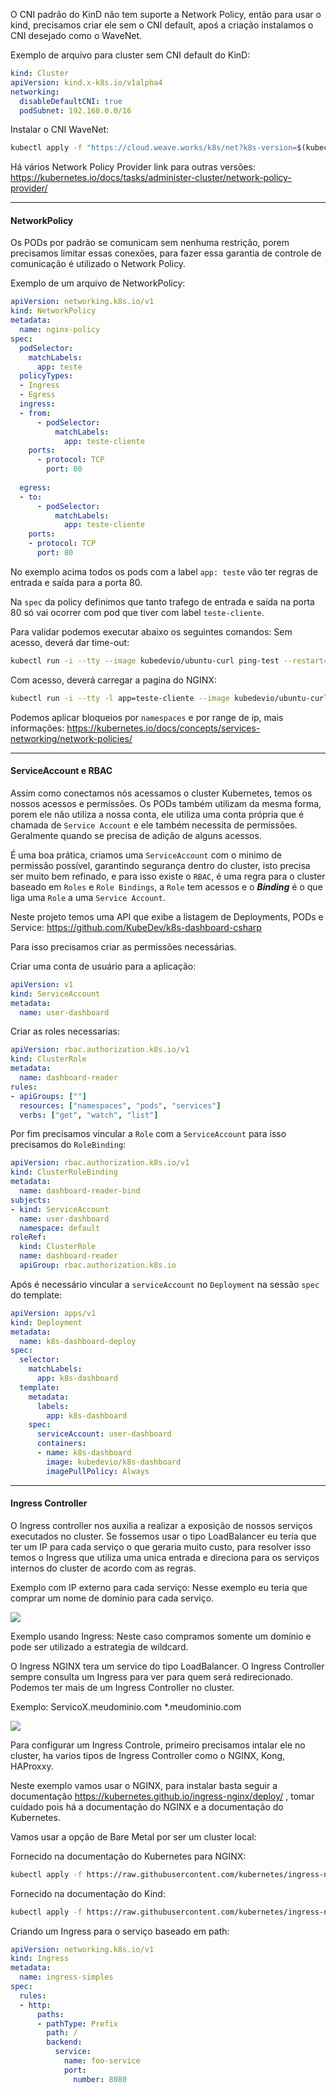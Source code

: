 O CNI padrão do KinD não tem suporte a Network Policy, então para usar o kind, precisamos criar ele sem o CNI default, apoś a criação instalamos o CNI desejado como o WaveNet.

Exemplo de arquivo para cluster sem CNI default do KinD:

```yaml
kind: Cluster
apiVersion: kind.x-k8s.io/v1alpha4
networking:
  disableDefaultCNI: true
  podSubnet: 192.168.0.0/16
```

Instalar o CNI WaveNet:
```bash
kubectl apply -f "https://cloud.weave.works/k8s/net?k8s-version=$(kubectl version | base64 | tr -d '\n')"
```

Há vários Network Policy Provider link para outras versões:
https://kubernetes.io/docs/tasks/administer-cluster/network-policy-provider/

---

#### **NetworkPolicy**

Os PODs por padrão se comunicam sem nenhuma restrição, porem precisamos limitar essas conexões, para fazer essa garantia de controle de comunicação é utilizado o Network Policy.

Exemplo de um arquivo de NetworkPolicy:
```yaml
apiVersion: networking.k8s.io/v1
kind: NetworkPolicy
metadata:
  name: nginx-policy
spec:
  podSelector:
    matchLabels:
      app: teste
  policyTypes:
  - Ingress
  - Egress
  ingress:
  - from:
      - podSelector:
          matchLabels:
            app: teste-cliente
    ports:
      - protocol: TCP
        port: 80
  
  egress:
  - to:
      - podSelector:
          matchLabels:
            app: teste-cliente
    ports:
    - protocol: TCP
      port: 80
```

No exemplo acima todos os pods com a label `app: teste` vão ter regras de entrada e saída para a porta 80.

Na `spec` da policy definimos que tanto trafego de entrada e saída na porta 80 só vai ocorrer com pod que tiver com label `teste-cliente`.

Para validar podemos executar abaixo os seguintes comandos: 
Sem acesso, deverá dar time-out:
```bash
kubectl run -i --tty --image kubedevio/ubuntu-curl ping-test --restart=Never --rm -- curl http://nginx
```

Com acesso, deverá carregar a pagina do NGINX:
```bash
kubectl run -i --tty -l app=teste-cliente --image kubedevio/ubuntu-curl ping-test --restart=Never --rm -- curl http://nginx
```

Podemos aplicar bloqueios por `namespaces` e por range de ip, mais informações:
https://kubernetes.io/docs/concepts/services-networking/network-policies/

---

#### **ServiceAccount e RBAC**

Assim como conectamos nós acessamos o cluster Kubernetes, temos os nossos acessos e permissões. Os PODs também utilizam da mesma forma, porem ele não utiliza a nossa conta, ele utiliza uma conta própria que é chamada de `Service Account` e ele também necessita de permissões. Geralmente quando se precisa de adição de alguns acessos. 


É uma boa prática, criamos uma `ServiceAccount` com o minimo de permissão possível, garantindo segurança dentro do cluster, isto precisa ser muito bem refinado, e para isso existe o `RBAC`, é uma regra para o cluster baseado em `Roles` e `Role Bindings`, a `Role` tem acessos e o ***Binding*** é o que liga uma `Role` a uma `Service Account`.

Neste projeto temos uma API que exibe a listagem de Deployments, PODs e Service:
https://github.com/KubeDev/k8s-dashboard-csharp

Para isso precisamos criar as permissões necessárias.

Criar uma conta de usuário para a aplicação:
```yaml
apiVersion: v1
kind: ServiceAccount
metadata:
  name: user-dashboard
```

Criar as roles necessarias:
```yaml
apiVersion: rbac.authorization.k8s.io/v1
kind: ClusterRole
metadata:
  name: dashboard-reader
rules:
- apiGroups: [""]
  resources: ["namespaces", "pods", "services"]
  verbs: ["get", "watch", "list"]
```

Por fim precisamos vincular a `Role` com a `ServiceAccount` para isso precisamos do `RoleBinding`:

```yaml
apiVersion: rbac.authorization.k8s.io/v1
kind: ClusterRoleBinding
metadata:
  name: dashboard-reader-bind
subjects:
- kind: ServiceAccount
  name: user-dashboard
  namespace: default
roleRef:
  kind: ClusterRole
  name: dashboard-reader
  apiGroup: rbac.authorization.k8s.io  
```

Após é necessário vincular a `serviceAccount` no `Deployment` na sessão `spec` do template:
```yaml
apiVersion: apps/v1
kind: Deployment
metadata:
  name: k8s-dashboard-deploy
spec:  
  selector:
    matchLabels:
      app: k8s-dashboard
  template:
    metadata:
      labels:
        app: k8s-dashboard
    spec:
      serviceAccount: user-dashboard
      containers:
      - name: k8s-dashboard
        image: kubedevio/k8s-dashboard
        imagePullPolicy: Always
```

---
#### **Ingress Controller**

O Ingress controller nos auxilia a realizar a exposição de nossos serviços executados no cluster. Se fossemos usar o tipo LoadBalancer eu teria que ter um IP para cada serviço o que geraria muito custo, para resolver isso temos o Ingress que utiliza uma unica entrada e direciona para os serviços internos do cluster de acordo com as regras.

Exemplo com IP externo para cada serviço:
Nesse exemplo eu teria que comprar um nome de domínio para cada serviço.

![](../imagens/exemplo-sem-ingress.png)

Exemplo usando Ingress:
Neste caso compramos somente um domínio e pode ser utilizado a estrategia de wildcard.

O Ingress NGINX tera um service do tipo LoadBalancer.
O Ingress Controller sempre consulta um Ingress para ver para quem será redirecionado.
Podemos ter mais de um Ingress Controller no cluster.

Exemplo: ServicoX.meudominio.com
         \*.meudominio.com

![](../imagens/exemplo-com-ingress.png)

Para configurar um Ingress Controle, primeiro precisamos intalar ele no cluster, ha varios tipos de Ingress Controller como o NGINX, Kong, HAProxxy. 

Neste exemplo vamos usar o NGINX, para instalar basta seguir a documentação https://kubernetes.github.io/ingress-nginx/deploy/ , tomar cuidado pois há a documentação do NGINX e a documentação do Kubernetes.

Vamos usar a opção de Bare Metal por ser um cluster local: 

Fornecido na documentação do Kubernetes para NGINX:
```bash
kubectl apply -f https://raw.githubusercontent.com/kubernetes/ingress-nginx/controller-v1.10.1/deploy/static/provider/baremetal/deploy.yaml
```

Fornecido na documentação do Kind:
```bash
kubectl apply -f https://raw.githubusercontent.com/kubernetes/ingress-nginx/main/deploy/static/provider/kind/deploy.yaml
```

Criando um Ingress para o serviço baseado em path:

```yaml
apiVersion: networking.k8s.io/v1
kind: Ingress
metadata:
  name: ingress-simples
spec:
  rules:
  - http:
      paths:
      - pathType: Prefix
        path: /
        backend:
          service:
            name: foo-service
            port:
              number: 8080
```

